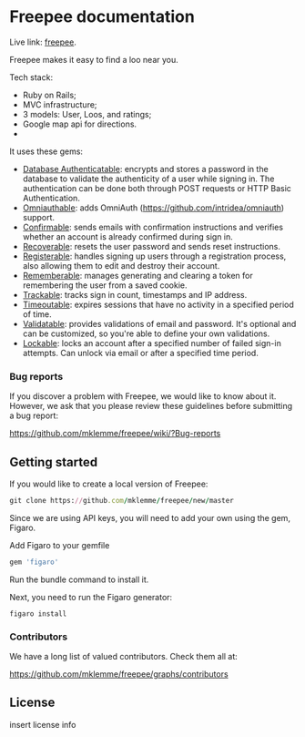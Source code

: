 # Freepee documentation

Live link: [freepee](http://freepee.net/).

Freepee makes it easy to find a loo near you. 

Tech stack:

* Ruby on Rails;
* MVC infrastructure;
* 3 models: User, Loos, and ratings;
* Google map api for directions.
* 

It uses these gems:

* [Database Authenticatable](http://rubydoc.info/github/plataformatec/devise/master/Devise/Models/DatabaseAuthenticatable): encrypts and stores a password in the database to validate the authenticity of a user while signing in. The authentication can be done both through POST requests or HTTP Basic Authentication.
* [Omniauthable](http://rubydoc.info/github/plataformatec/devise/master/Devise/Models/Omniauthable): adds OmniAuth (https://github.com/intridea/omniauth) support.
* [Confirmable](http://rubydoc.info/github/plataformatec/devise/master/Devise/Models/Confirmable): sends emails with confirmation instructions and verifies whether an account is already confirmed during sign in.
* [Recoverable](http://rubydoc.info/github/plataformatec/devise/master/Devise/Models/Recoverable): resets the user password and sends reset instructions.
* [Registerable](http://rubydoc.info/github/plataformatec/devise/master/Devise/Models/Registerable): handles signing up users through a registration process, also allowing them to edit and destroy their account.
* [Rememberable](http://rubydoc.info/github/plataformatec/devise/master/Devise/Models/Rememberable): manages generating and clearing a token for remembering the user from a saved cookie.
* [Trackable](http://rubydoc.info/github/plataformatec/devise/master/Devise/Models/Trackable): tracks sign in count, timestamps and IP address.
* [Timeoutable](http://rubydoc.info/github/plataformatec/devise/master/Devise/Models/Timeoutable): expires sessions that have no activity in a specified period of time.
* [Validatable](http://rubydoc.info/github/plataformatec/devise/master/Devise/Models/Validatable): provides validations of email and password. It's optional and can be customized, so you're able to define your own validations.
* [Lockable](http://rubydoc.info/github/plataformatec/devise/master/Devise/Models/Lockable): locks an account after a specified number of failed sign-in attempts. Can unlock via email or after a specified time period.


### Bug reports

If you discover a problem with Freepee, we would like to know about it. However, we ask that you please review these guidelines before submitting a bug report:

https://github.com/mklemme/freepee/wiki/?Bug-reports


## Getting started

If you would like to create a local version of Freepee:

```ruby
git clone https://github.com/mklemme/freepee/new/master
```

Since we are using API keys, you will need to add your own using the gem, Figaro.

Add Figaro to your gemfile

```ruby
gem 'figaro'
```

Run the bundle command to install it.

Next, you need to run the Figaro generator:

```console
figaro install
```

### Contributors

We have a long list of valued contributors. Check them all at:

https://github.com/mklemme/freepee/graphs/contributors

## License

insert license info
